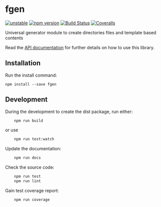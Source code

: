 fgen
====

[![unstable](http://badges.github.io/stability-badges/dist/unstable.svg)](http://github.com/badges/stability-badges)
[![npm version][npm-badge]][npm-url]
[![Build Status][travis-badge]][travis-url]
[![Coveralls][BadgeCoveralls]][Coveralls]

Universal generator module to create directories files and template based contents

Read the [API documentation](https://tombenke.github.io/fgen/index.html)
for further details on how to use this library.

## Installation

Run the install command:

    npm install --save fgen


## Development

During the development to create the dist package, run either:

```bash
    npm run build
```

or use

```bash
    npm run test:watch
```

Update the documentation:

```bash
    npm run docs
```

Check the source code:

```bash
    npm run test
    npm run lint
```

Gain test coverage report:

```bash
    npm run coverage
```

[npm-badge]: https://badge.fury.io/js/fgen.svg
[npm-url]: https://badge.fury.io/js/fgen
[travis-badge]: https://api.travis-ci.org/tombenke/fgen.svg
[travis-url]: https://travis-ci.org/tombenke/fgen
[Coveralls]: https://coveralls.io/github/tombenke/fgen?branch=master
[BadgeCoveralls]: https://coveralls.io/repos/github/tombenke/fgen/badge.svg?branch=master

